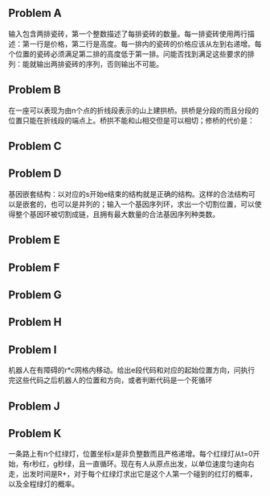## Problem A

输入包含两排瓷砖，第一个整数描述了每排瓷砖的数量。每一排瓷砖使用两行描述：第一行是价格，第二行是高度。每一排内的瓷砖的价格应该从左到右递增。每个位置的瓷砖必须满足第二排的高度低于第一排。问能否找到满足这些要求的排列：能就输出两排瓷砖的序列，否则输出不可能。

## Problem B

在一座可以表现为由n个点的折线段表示的山上建拱桥。拱桥是分段的而且分段的位置只能在折线段的端点上。桥拱不能和山相交但是可以相切；修桥的代价是：

## Problem C

## Problem D

基因嵌套结构：以对应的s开始e结束的结构就是正确的结构。这样的合法结构可以是嵌套的，也可以是并列的；输入一个基因序列环，求出一个切割位置，可以使得整个基因环被切割成链，且拥有最大数量的合法基因序列种类数。

## Problem E

## Problem F

## Problem G

## Problem H

## Problem I

机器人在有障碍的r*c网格内移动。给出e段代码和对应的起始位置方向，问执行完这些代码之后机器人的位置和方向，或者判断代码是一个死循环

## Problem J

## Problem K

一条路上有n个红绿灯，位置坐标x是非负整数而且严格递增。每个红绿灯从t=0开始，有r秒红，g秒绿，且一直循环。现在有人从原点出发，以单位速度匀速向右走，出发时间是R+，对于每个红绿灯求出它是这个人第一个碰到的红灯的概率，以及全程绿灯的概率。
